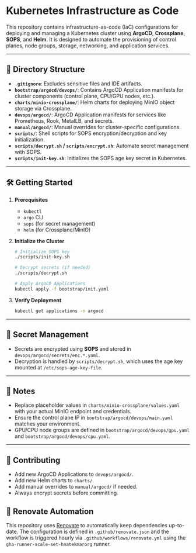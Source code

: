 # Kubernetes Infrastructure as Code

This repository contains infrastructure-as-code (IaC) configurations for deploying and managing a Kubernetes cluster using **ArgoCD**, **Crossplane**, **SOPS**, and **Helm**. It is designed to automate the provisioning of control planes, node groups, storage, networking, and application services.

---

## 📁 Directory Structure

- **`.gitignore`**: Excludes sensitive files and IDE artifacts.
- **`bootstrap/argocd/devops/`**: Contains ArgoCD Application manifests for cluster components (control plane, CPU/GPU nodes, etc.).
- **`charts/minio-crossplane/`**: Helm charts for deploying MinIO object storage via Crossplane.
- **`devops/argocd/`**: ArgoCD Application manifests for services like Prometheus, Rook, MetalLB, and secrets.
- **`manual/argocd/`**: Manual overrides for cluster-specific configurations.
- **`scripts/`**: Shell scripts for SOPS encryption/decryption and key initialization.
- **`scripts/decrypt.sh` / `scripts/encrypt.sh`**: Automate secret management with SOPS.
- **`scripts/init-key.sh`**: Initializes the SOPS age key secret in Kubernetes.

---

## 🛠️ Getting Started

1. **Prerequisites**
   - `kubectl`
   - `argo` CLI
   - `sops` (for secret management)
   - `helm` (for Crossplane/MinIO)

2. **Initialize the Cluster**
   ```bash
   # Initialize SOPS key
   ./scripts/init-key.sh

   # Decrypt secrets (if needed)
   ./scripts/decrypt.sh

   # Apply ArgoCD Applications
   kubectl apply -f bootstrap/init.yaml
   ```

3. **Verify Deployment**
   ```bash
   kubectl get applications -n argocd
   ```

---

## 🔐 Secret Management

- Secrets are encrypted using **SOPS** and stored in `devops/argocd/secrets/enc.*.yaml`.
- Decryption is handled by `scripts/decrypt.sh`, which uses the age key mounted at `/etc/sops-age-key-file`.

---

## 📌 Notes

- Replace placeholder values in `charts/minio-crossplane/values.yaml` with your actual MinIO endpoint and credentials.
- Ensure the control plane IP in `bootstrap/argocd/devops/main.yaml` matches your environment.
- GPU/CPU node groups are defined in `bootstrap/argocd/devops/gpu.yaml` and `bootstrap/argocd/devops/cpu.yaml`.

---

## 🧩 Contributing

- Add new ArgoCD Applications to `devops/argocd/`.
- Add new Helm charts to `charts/`.
- Add manual overrides to `manual/argocd/` if needed.
- Always encrypt secrets before committing.

## 🤖 Renovate Automation

This repository uses [Renovate](https://github.com/renovatebot/renovate) to automatically keep dependencies up-to-date. The configuration is defined in `.github/renovate.json` and the workflow is triggered hourly via `.github/workflows/renovate.yml` using the `gha-runner-scale-set-hnatekmarorg` runner.
